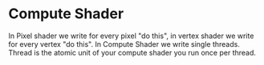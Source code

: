 

# Compute Shader
In Pixel shader we write for every pixel "do this", in vertex shader we write for every vertex "do this".
In Compute Shader we write single threads.
Thread is the atomic unit of your compute shader you run once per thread.

